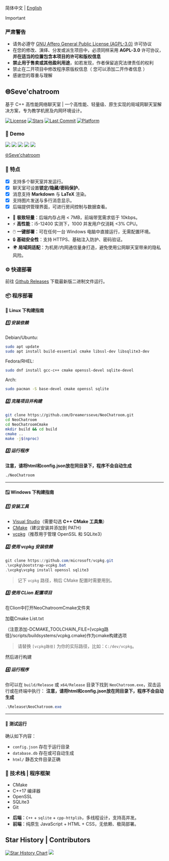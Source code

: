 简体中文 | [English](./README_EN.md)

> [!IMPORTANT]
>
> ### 严肃警告
>
> - 请务必遵守 [GNU Affero General Public License (AGPL-3.0)](https://www.gnu.org/licenses/agpl-3.0.html) 许可协议
> - 在您的修改、演绎、分发或派生项目中，必须同样采用 **AGPL-3.0** 许可协议，**并在适当的位置包含本项目的许可和版权信息**
> - **禁止用于售卖或其他盈利用途**，如若发现，作者保留追究法律责任的权利
> - 禁止在二开项目中修改程序原版权信息（ 您可以添加二开作者信息 ）
> - 感谢您的尊重与理解
   
<p>
<strong><h2>🌐Seve'chatroom</h2></strong>
基于 C++ 高性能网络聊天室 | 一个高性能、轻量级、原生实现的局域网聊天室解决方案，专为教学机房及内网环境设计。
</p>

[![License](https://img.shields.io/github/license/Dreamersseve/NeoChatroom?style=flat-square)](https://github.com/Dreamersseve/NeoChatroom/blob/main/LICENSE)
[![Stars](https://img.shields.io/github/stars/Dreamersseve/NeoChatroom?style=flat-square)](https://github.com/Dreamersseve/NeoChatroom/stargazers)
[![Last Commit](https://img.shields.io/github/last-commit/Dreamersseve/NeoChatroom?style=flat-square)](https://github.com/Dreamersseve/NeoChatroom/commits/main)
[![Platform](https://img.shields.io/badge/platform-Windows-blue?style=flat-square)](#)

### 👀 Demo

![](https://cdn.luogu.com.cn/upload/image_hosting/b65eyz4w.png)
![](https://cdn.luogu.com.cn/upload/image_hosting/6qt8dkg7.png)
![](https://cdn.luogu.com.cn/upload/image_hosting/pc5t3u9r.png)
![](https://cdn.luogu.com.cn/upload/image_hosting/7s4jjvk1.png)
![](https://cdn.luogu.com.cn/upload/image_hosting/xqs01vxa.png)

[🌐Seve'chatroom](https://chatroom.seveoi.icu)

### 🎉 特点 

- [x] 支持多个聊天室并发运行。
- [x] 聊天室可设置**锁定/隐藏/密码保护**。
- [x] 消息支持 **Markdown** 与 **LaTeX** 渲染。
- [x] 支持图片发送与多行消息显示。
- [x] 后端提供管理界面，可进行房间控制与数据查看。

- 🚀 **极致轻量**：后端内存占用 < 7MB，前端带宽需求低于 10kbps。
- ⚡ **高性能**：i5-12400 实测下，1000 并发用户仅消耗 <3% CPU。
- 🖱️ **一键部署**：可在任何一台 Windows 电脑中直接运行，无需配置环境。
- 🔒 **基础安全性**：支持 HTTPS、基础注入防护、密码验证。
- 🌍 **局域网适配**：为机房/内网通信量身打造，避免使用公网聊天室带来的隐私风险。
  
### ⚙️ 快速部署

前往 [Github Releases](https://github.com/Dreamersseve/NeoChatroom/releases) 下载最新版二进制文件运行。

### 📦 程序部署

#### 🐧 Linux 下构建指南

##### 1️⃣ 安装依赖

Debian/Ubuntu:

```bash
sudo apt update
sudo apt install build-essential cmake libssl-dev libsqlite3-dev
```

Fedora/RHEL:

```bash
sudo dnf install gcc-c++ cmake openssl-devel sqlite-devel
```

Arch:

```bash
sudo pacman -S base-devel cmake openssl sqlite
```

##### 2️⃣ 克隆项目并构建

```bash
git clone https://github.com/Dreamersseve/NeoChatroom.git
cd NeoChatroom
cd NeoChatroomCmake
mkdir build && cd build
cmake ..
make -j$(nproc)
```

##### 3️⃣ 运行程序

**注意，请将html和config.json放在同目录下，程序不会自动生成**
```bash
./NeoChatroom
```

---

#### 🪟 Windows 下构建指南

##### 1️⃣ 安装工具

* [Visual Studio](https://visualstudio.microsoft.com/)（需要勾选 **C++ CMake 工具集**）
* [CMake](https://cmake.org/download/)（建议安装并添加到 PATH）
* [vcpkg](https://github.com/microsoft/vcpkg)（推荐用于管理 OpenSSL 和 SQLite3）

##### 2️⃣ 使用 vcpkg 安装依赖

```powershell
git clone https://github.com/microsoft/vcpkg.git
.\vcpkg\bootstrap-vcpkg.bat
.\vcpkg\vcpkg install openssl sqlite3
```

> 记下 `vcpkg` 路径，稍后 CMake 配置时需要用到。

##### 3️⃣ 使用 CLion 配置项目

在Clion中打开NeoChatroomCmake文件夹

加载Cmake List.txt

（注意添加-DCMAKE_TOOLCHAIN_FILE=[vcpkg路径]/scripts/buildsystems/vcpkg.cmake)作为cmake构建选项

> 请替换 `[vcpkg路径]` 为你的实际路径，比如：`C:/dev/vcpkg`。

然后进行构建
##### 4️⃣ 运行程序


你可以在 `build/Release` 或 `x64/Release` 目录下找到 `NeoChatroom.exe`，双击运行或在终端中执行：
**注意，请将html和config.json放在同目录下，程序不会自动生成**

```powershell
.\Release\NeoChatroom.exe
```

---

#### 🧪 测试运行

确认如下内容：

* `config.json` 存在于运行目录
* `database.db` 存在或可自动生成
* `html/` 静态文件目录正确

### 🛫️ 技术栈 | 程序框架

* CMake
* C++17 编译器
* OpenSSL 
* SQLite3 
* Git

- **后端**：`C++` + `sqlite` + `cpp-httplib`，多线程设计，支持高并发。
- **前端**：纯原生 JavaScript + HTML + CSS，无依赖、极简部署。

## Star History | Contributors

[![Star History Chart](https://api.star-history.com/svg?repos=Dreamersseve/NeoChatroom&type=Date)](https://star-history.com/#Dreamersseve/NeoChatroom&Date)
[![](https://contrib.rocks/image?repo=Dreamersseve/NeoChatroom)](https://github.com/Dreamersseve/NeoChatroom/graphs/contributors)
